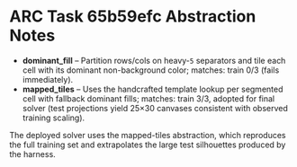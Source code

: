 # ARC Task 65b59efc Abstraction Notes

- **dominant_fill** – Partition rows/cols on heavy-`5` separators and tile each cell with its dominant non-background color; matches: train 0/3 (fails immediately).
- **mapped_tiles** – Uses the handcrafted template lookup per segmented cell with fallback dominant fills; matches: train 3/3, adopted for final solver (test projections yield 25×30 canvases consistent with observed training scaling).

The deployed solver uses the mapped-tiles abstraction, which reproduces the full training set and extrapolates the large test silhouettes produced by the harness.

